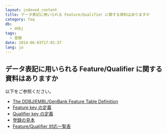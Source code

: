 ```yaml
---
layout: indexed_content
title: データ表記に用いられる Feature/Qualifier に関する資料はありますか
category: faq
db:
  - ddbj
tags: 
  - 登録
date: 2014-06-03T17:01:57
lang: ja
---
```


## データ表記に用いられる Feature/Qualifier に関する資料はありますか

<p>以下をご参照ください。</p>
<ul>
  <li><a href="/ddbj/full_index-e.html">The DDBJ/EMBL/GenBank Feature Table Definition</a></li>
  <li><a href="/ddbj/features.html">Feature key の定義</a></li>
  <li><a href="/ddbj/qualifiers.html">Qualifier key の定義</a></li>
  <li><a href="/ddbj/example.html">登録の見本</a></li>
  <li><a href="/ddbj/features.html#usage">Feature/Qualifier 対応一覧表</a></li>
</ul>
